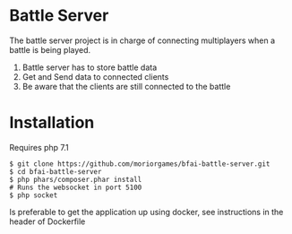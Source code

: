 Battle Server
=============

The battle server project is in charge of connecting multiplayers when a battle is being played.

1. Battle server has to store battle data
2. Get and Send data to connected clients
4. Be aware that the clients are still connected to the battle


Installation
============

Requires php 7.1

```
$ git clone https://github.com/moriorgames/bfai-battle-server.git
$ cd bfai-battle-server
$ php phars/composer.phar install
# Runs the websocket in port 5100
$ php socket
```

Is preferable to get the application up using docker, see instructions in the header of Dockerfile

